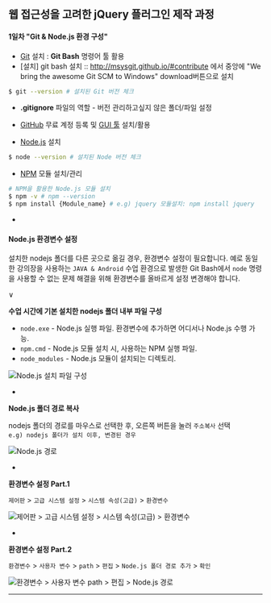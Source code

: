 ## 웹 접근성을 고려한 jQuery 플러그인 제작 과정

#### 1일차 "Git & Node.js 환경 구성"


* [Git](http://git-scm.com/) 설치 : **Git Bash** 명령어 툴 활용<br>
* [설치] git bash 설치 :: http://msysgit.github.io/#contribute  에서 중앙에 "We bring the awesome Git SCM to Windows" download버튼으로 설치<br>
```sh
$ git --version # 설치된 Git 버전 체크
```

* **.gitignore** 파일의 역할 - 버전 관리하고싶지 않은 폴더/파일 설정

* [GitHub](http://github.com/) 무료 계정 등록 및 [GUI 툴](http://windows.github.com) 설치/활용

* [Node.js](http://nodejs.org/) 설치
```sh
$ node --version # 설치된 Node 버전 체크
```

* [NPM](http://npmjs.org/) 모듈 설치/관리
```sh
# NPM을 활용한 Node.js 모듈 설치
$ npm -v # npm --version
$ npm install {Module_name} # e.g) jquery 모듈설치: npm install jquery
```

-

#### Node.js 환경변수 설정

설치한 nodejs 폴더를 다른 곳으로 옮길 경우, 환경변수 설정이 필요합니다.
예로 동일한 강의장을 사용하는 `JAVA & Android` 수업 환경으로 발생한
Git Bash에서 `node` 명령을 사용할 수 없는 문제 해결을 위해 환경변수를
올바르게 설정 변경해야 합니다.

∨

**수업 시간에 기본 설치한 nodejs 폴더 내부 파일 구성**

* `node.exe` - Node.js 실행 파일. 환경변수에 추가하면 어디서나 Node.js 수행 가능.
* `npm.cmd` - Node.js 모듈 설치 시, 사용하는 NPM 실행 파일.
* `node_modules` - Node.js 모듈이 설치되는 디렉토리.

![Node.js 설치 파일 구성](yamoo9/jQuery-Class/raw/master/GUIDE/node-01.jpg)

-

**Node.js 폴더 경로 복사**

nodejs 폴더의 경로를 마우스로 선택한 후, 오른쪽 버튼을 눌러 `주소복사` 선택<br>
`e.g) nodejs 폴더가 설치 이후, 변경된 경우`

![Node.js 경로](yamoo9/jQuery-Class/raw/master/GUIDE/node-03.jpg)

-

**환경변수 설정 Part.1**

`제어판` > `고급 시스템 설정` > `시스템 속성(고급)` > `환경변수`

![제어판 > 고급 시스템 설정 > 시스템 속성(고급) > 환경변수](yamoo9/jQuery-Class/raw/master/GUIDE/node-02.jpg)


-

**환경변수 설정 Part.2**

`환경변수` > `사용자 변수` > `path` > `편집` > `Node.js 폴더 경로 추가` > `확인`

![환경변수 > 사용자 변수 path > 편집 > Node.js 경로](yamoo9/jQuery-Class/raw/master/GUIDE/node-03.jpg)


<!-- [Node.js 사용자 환경변수 추가](http://combatguri.tistory.com/m/post/11) -->

---